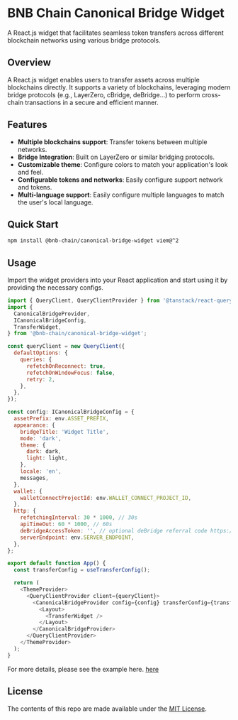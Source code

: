 # BNB Chain Canonical Bridge Widget

A React.js widget that facilitates seamless token transfers across different blockchain networks
using various bridge protocols.

## Overview

A React.js widget enables users to transfer assets across multiple blockchains directly. It supports
a variety of blockchains, leveraging modern bridge protocols (e.g., LayerZero, cBridge, deBridge...)
to perform cross-chain transactions in a secure and efficient manner.

## Features

- **Multiple blockchains support**: Transfer tokens between multiple networks.
- **Bridge Integration**: Built on LayerZero or similar bridging protocols.
- **Customizable theme**: Configure colors to match your application's look and feel.
- **Configurable tokens and networks**: Easily configure support network and tokens.
- **Multi-language support**: Easily configure multiple languages to match the user's local
  language.

## Quick Start

```bash
npm install @bnb-chain/canonical-bridge-widget viem@^2
```

## Usage

Import the widget providers into your React application and start using it by providing the
necessary configs.

```javascript
import { QueryClient, QueryClientProvider } from '@tanstack/react-query';
import {
  CanonicalBridgeProvider,
  ICanonicalBridgeConfig,
  TransferWidget,
} from '@bnb-chain/canonical-bridge-widget';

const queryClient = new QueryClient({
  defaultOptions: {
    queries: {
      refetchOnReconnect: true,
      refetchOnWindowFocus: false,
      retry: 2,
    },
  },
});

const config: ICanonicalBridgeConfig = {
  assetPrefix: env.ASSET_PREFIX,
  appearance: {
    bridgeTitle: 'Widget Title',
    mode: 'dark',
    theme: {
      dark: dark,
      light: light,
    },
    locale: 'en',
    messages,
  },
  wallet: {
    walletConnectProjectId: env.WALLET_CONNECT_PROJECT_ID,
  },
  http: {
    refetchingInterval: 30 * 1000, // 30s
    apiTimeOut: 60 * 1000, // 60s
    deBridgeAccessToken: '', // optional deBridge referral code https://app.debridge.finance/refer
    serverEndpoint: env.SERVER_ENDPOINT,
  },
};

export default function App() {
  const transferConfig = useTransferConfig();

  return (
    <ThemeProvider>
      <QueryClientProvider client={queryClient}>
        <CanonicalBridgeProvider config={config} transferConfig={transferConfig} chains={chains}>
          <Layout>
            <TransferWidget />
          </Layout>
        </CanonicalBridgeProvider>
      </QueryClientProvider>
    </ThemeProvider>
  );
}
```

For more details, please see the example here.
[here](https://github.com/bnb-chain/canonical-bridge/blob/main/apps/canonical-bridge-ui/pages/_app.tsx)

## License

The contents of this repo are made available under the
[MIT License](https://github.com/bnb-chain/canonical-bridge/tree/main/LICENSE).
